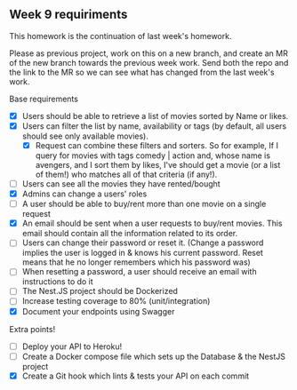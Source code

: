 ## Week 9 requiriments

This homework is the continuation of last week's homework.

Please as previous project, work on this on a new branch, and create an MR of the new branch towards the previous week work. Send both the repo and the link to the MR so we can see what has changed from the last week's work.

Base requirements

- [x] Users should be able to retrieve a list of movies sorted by Name or likes.
- [x] Users can filter the list by name, availability or tags (by default, all users should see only available movies).
  - [x] Request can combine these filters and sorters. So for example, If I query for movies with tags comedy | action and, whose name is avengers, and I sort them by likes, I've should get a movie (or a list of them!) who matches all of that criteria (if any!).
- [ ] Users can see all the movies they have rented/bought
- [x] Admins can change a users' roles
- [ ] A user should be able to buy/rent more than one movie on a single request
- [x] An email should be sent when a user requests to buy/rent movies. This email should contain all the information related to its order.
- [ ] Users can change their password or reset it. (Change a password implies the user is logged in & knows his current password. Reset means that he no longer remembers which his password was)
- [ ] When resetting a password, a user should receive an email with instructions to do it
- [ ] The Nest.JS project should be Dockerized
- [ ] Increase testing coverage to 80% (unit/integration)
- [x] Document your endpoints using Swagger

Extra points!

- [ ] Deploy your API to Heroku!
- [ ] Create a Docker compose file which sets up the Database & the NestJS project
- [x] Create a Git hook which lints & tests your API on each commit
